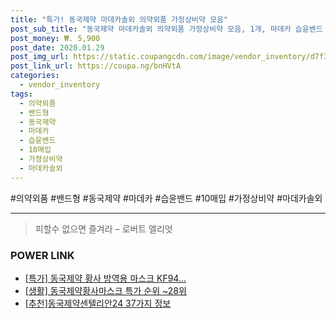 ```yaml
--- 
title: "특가! 동국제약 마데카솔외 의약외품 가정상비약 모음" 
post_sub_title: "동국제약 마데카솔외 의약외품 가정상비약 모음, 1개, 마데카 습윤밴드 밴드형 10매입" 
post_money: ₩. 5,900 
post_date: 2020.01.29 
post_img_url: https://static.coupangcdn.com/image/vendor_inventory/d7f3/cd9d2b8cf4320a037bcab443c4fa894791e8aaea2f539f9252ce25b5a88a.jpg 
post_link_url: https://coupa.ng/bnHVtA 
categories: 
  - vendor_inventory 
tags: 
  - 의약외품 
  - 밴드형 
  - 동국제약 
  - 마데카 
  - 습윤밴드 
  - 10매입 
  - 가정상비약 
  - 마데카솔외 
--- 
```

  #의약외품 #밴드형 #동국제약 #마데카 #습윤밴드 #10매입 #가정상비약 #마데카솔외 
<hr> 

> 피할수 없으면 즐겨라 – 로버트 엘리엇 


### POWER LINK

* <a href="https://blog.naver.com/santokki14/221788784157" target="_blank">[특가] 동국제약 황사 방역용 마스크 KF94...</a>
* <a href="https://blog.naver.com/sakai111/221787704262" target="_blank"> [생활] 동국제약황사마스크 특가 순위 ~28위</a>
* <a href="https://blog.naver.com/fasyy4321/221784570595" target="_blank">[추천]동국제약센텔리안24 37가지 정보</a>

